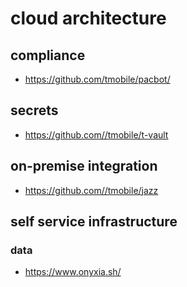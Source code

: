# cloud architecture

## compliance

- https://github.com/tmobile/pacbot/

## secrets

- https://github.com//tmobile/t-vault

## on-premise integration

- https://github.com//tmobile/jazz


## self service infrastructure

### data

- https://www.onyxia.sh/
